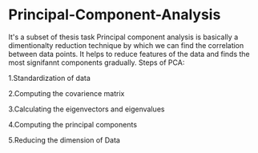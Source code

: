 # Principal-Component-Analysis
It's a subset of thesis task
Principal component analysis is basically a dimentionalty reduction technique by which we can find the correlation between data points. It helps to reduce features of the data and finds the most signifannt components gradually.
Steps of PCA:

1.Standardization of data

2.Computing the covarience matrix

3.Calculating the eigenvectors and eigenvalues

4.Computing the principal components

5.Reducing the dimension of Data
